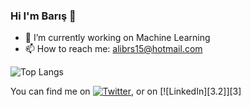 ### Hi I'm Barış 🤞

- 🔭 I’m currently working on Machine Learning
- 📫 How to reach me: alibrs15@hotmail.com

![Top Langs](https://github-readme-stats.vercel.app/api/top-langs/?username=thealibrs&langs_count=6&show_icons=true&theme=radical)

You can find me on [![Twitter][1.2]][1], or on [![LinkedIn][3.2]][3]

<!-- Icons -->

[1.2]: http://i.imgur.com/wWzX9uB.png (twitter icon without padding)
[2.2]: https://raw.githubusercontent.com/MartinHeinz/MartinHeinz/master/linkedin-3-16.png (LinkedIn icon without padding)

<!-- Links to your social media accounts -->

[1]: https://twitter.com/alibrs
[2]: https://www.linkedin.com/in/alibaris/
